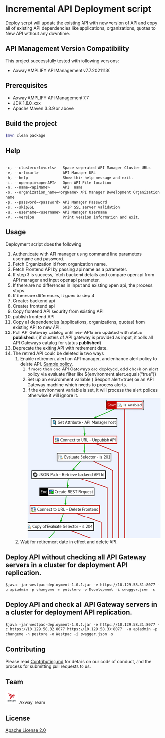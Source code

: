 # Incremental API Deployment script

Deploy script will update the existing API with new version of API and copy all of existing API dependencies like applications, organizations, quotas to New API without any downtime.


## API Management Version Compatibility
This project successfully tested with following versions:
- Axway AMPLIFY API Management v7.7.20211130


## Prerequisites

- Axway AMPLIFY API Management 7.7
- JDK 1.8.0_xxx
- Apache Maven 3.3.9 or above

## Build the project

```bash
$mvn clean package 
```

## Help

```

-c, --clusterurl=<urls>   Space seperated API Manager Cluster URLs
-e, --url=<url>           API Manager URL
-h, --help                Show this help message and exit.
-i, --openapi=<openAPI>   Open API File location
-n, --name=<apiName>      API  name
-o, --organization_name=<orgName> API Manager Development Organization name
-p, --password=<password> API Manager Password
-s, --skipSSL             SKIP SSL server validation
-u, --username=<username> API Manager Username
-V, --version             Print version information and exit.

```

## Usage

Deployment script does the following. 

1. Authenticate with API manager using command line parameters username and password. 
2. Fetch Organization id from organization name. 
3. Fetch Frontend API by passing api name as a parameter. 
4. If step 3 is success, fetch backend details and compare openapi from API manager and input openapi parameter. 
5. If there are no differences in input and existing open api, the process stops. 
6. If there are differences, it goes to step 4
7. Creates backend api
8. Creates frontend api 
9. Copy frontend API security from existing API
10. publish frontend API
11. Copy all dependencies (applications, organizations, quotas) from existing API to new API. 
12. Poll API Gateway catalog until new APIs are updated with status **published**. ( if clusters of API gateway is provided as input, it polls all API Gateways catalog for status **published**)
13. Deprecate the exiting API with retirement date. 
14. The retired API could be deleted in two ways
    1. Enable retirement alert on API manager, and enhance alert policy to delete API. [Sample policy](alert_cleanup_policy.xml). 
       1. If more than one API Gateways are deployed, add check on alert policy via evaluate filter like ${environment.alert.equals(“true”)}
       2. Set up an environment variable ( $export alert=true) on an API Gateway machine which needs to process alerts.
       3. If the environment variable is set, it will process  the alert polices otherwise it will ignore it.
          ![Policy Example](img.png)
    2. Wait for retirement date in effect and delete API. 
    

## Deploy API without checking all API Gateway servers in a cluster for deployment API replication. 

```
$java -jar westpac-deployment-1.0.1.jar -e https://10.129.58.31:8077 -u apiadmin -p changeme -n petstore -o Development -i swagger.json -s
```

## Deploy API and check all API Gateway servers in a cluster for deployment API replication.

```
$java -jar westpac-deployment-1.0.1.jar -e https://10.129.58.31:8077 -c https://10.129.58.32:8077 https://10.129.58.33:8077  -u apiadmin -p changeme -n pestore -o Westpac -i swagger.json -s
```

## Contributing
Please read [Contributing.md](https://github.com/Axway-API-Management-Plus/Common/blob/master/Contributing.md) for details on our code of conduct, and the process for submitting pull requests to us.

## Team

![alt text](https://github.com/Axway-API-Management-Plus/Common/blob/master/img/AxwayLogoSmall.png)
Axway Team



## License
[Apache License 2.0](/LICENSE)
